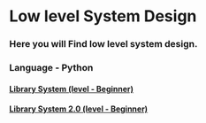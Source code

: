 # Low level System Design

### Here you will Find low level system design.

### Language - Python

#### [Library System (level - Beginner)](https://github.com/anithjoy/Low-level-system-design/tree/main/Library%20System)

#### [Library System 2.0 (level - Beginner)](https://github.com/anithjoy/Low-level-system-design/tree/main/Library%20System%202.0)
